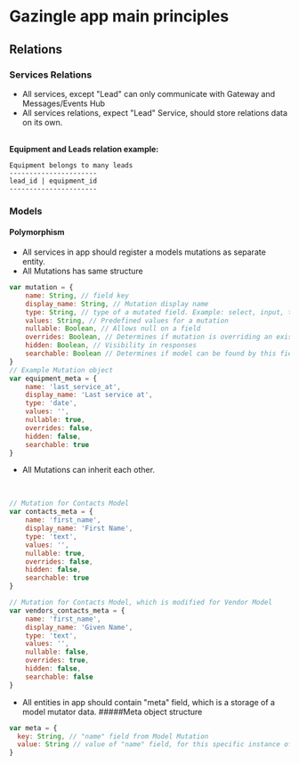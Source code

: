 # Gazingle app main principles

## Relations
### Services Relations
* All services, except "Lead" can only communicate with Gateway and Messages/Events Hub
* All services relations, expect "Lead" Service, should store relations data on its own.
<br>
<b>Equipment and Leads relation example:</b>

````
Equipment belongs to many leads
----------------------
lead_id | equipment_id
----------------------
````

### Models
#### Polymorphism
* All services in app should register a models mutations as separate entity.
* All Mutations has same structure
````javascript
var mutation = {
    name: String, // field key
    display_name: String, // Mutation display name
    type: String, // type of a mutated field. Example: select, input, text, date, etc.
    values: String, // Predefined values for a mutation
    nullable: Boolean, // Allows null on a field
    overrides: Boolean, // Determines if mutation is overriding an existing field, or creates a new one
    hidden: Boolean, // Visibility in responses
    searchable: Boolean // Determines if model can be found by this field
}
// Example Mutation object
var equipment_meta = {
    name: 'last_service_at',
    display_name: 'Last service at',
    type: 'date',
    values: '',
    nullable: true,
    overrides: false, 
    hidden: false,
    searchable: true
}
````
* All Mutations can inherit each other.
<br />

````javascript
// Mutation for Contacts Model
var contacts_meta = {
    name: 'first_name',
    display_name: 'First Name',
    type: 'text',
    values: '',
    nullable: true,
    overrides: false, 
    hidden: false,
    searchable: true
}

// Mutation for Contacts Model, which is modified for Vendor Model 
var vendors_contacts_meta = {
    name: 'first_name',
    display_name: 'Given Name',
    type: 'text',
    values: '',
    nullable: false,
    overrides: true, 
    hidden: false,
    searchable: false
}
````
* All entities in app should contain "meta" field, which is a storage of a model mutator data.
#####Meta object structure
````javascript
var meta = {
  key: String, // "name" field from Model Mutation 
  value: String // value of "name" field, for this specific instance of a Model
}
````